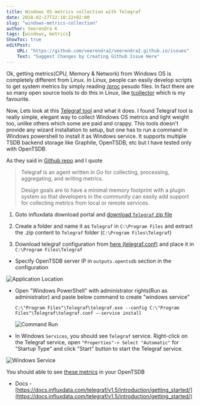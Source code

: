 ```yaml
---
title: Windows OS metrics collection with Telegraf
date: 2018-02-27T22:10:22+02:00
slug: "windows-metrics-collection"
author: Veerendra K
tags: [windows, metrics]
ShowToc: true
editPost:
    URL: "https://github.com/veerendra2/veerendra2.github.io/issues"
    Text: "Suggest Changes by Creating Github Issue Here"
---
```


Ok, getting metrics(CPU, Memory & Network) from Windows OS is completely different from Linux. In Linux, people can easily develop scripts to get system metrics by simply reading [/proc](https://www.tldp.org/LDP/Linux-Filesystem-Hierarchy/html/proc.html) pesudo files. In fact there are so many open source tools to do this in Linux, like [tcollector](https://github.com/OpenTSDB/tcollector) which is my favourite.

Now, Lets look at this [Telegraf tool](https://www.influxdata.com/time-series-platform/telegraf/) and what it does. I found Telegraf tool is really simple, elegant way to collect Windows OS metrics and light weight too, unlike others which some are paid and crappy. This tools doesn't provide any wizard installation to setup, but one has to run a command in Windows powershell to install it as Windows service. It supports multiple TSDB backend storage like Graphite, OpenTSDB, etc but I have tested only with OpenTSDB.

As they said in [Github repo](https://github.com/influxdata/telegraf) and I quote


>Telegraf is an agent written in Go for collecting, processing, aggregating, and writing metrics.
>
>Design goals are to have a minimal memory footprint with a plugin system so that developers in the community can easily add support for collecting metrics from local or remote services.
>

1. Goto influxdata download portal and [download `Telegraf` zip file](https://portal.influxdata.com/downloads)

2. Create a folder and name it as `Telegraf` in `C:\Program Files` and extract the .zip content to `Telegraf` folder (`C:\Program Files\Telegraf`)

3. Download telegraf configuration from [here (telegraf.conf)](telegraf.conf) and place it in `C:\Program Files\Telegraf`
  * Specify OpenTSDB server IP in `outputs.opentsdb` section in the configuration

  ![Application Location](app-location.JPG)

* Open "Windows PowerShell" with administrator rights(Run as administrator) and paste below command to create "windows service"
  ```
  C:\"Program Files"\Telegraf\telegraf.exe --config C:\"Program Files"\Telegraf\telegraf.conf –-service install
  ```

  ![Command Run](cmd-run.JPG)

* In Windows `Services`, you should see `Telegraf` service. Right-click on the Telegraf service, open `"Properties"-> Select "Automatic"` for "Startup Type" and click "Start" button to start the Telegraf service.


![Windows Service](/service.JPG)


You should able to see [these metrics](/assets/telegraf_metrics.txt) in your OpenTSDB

* Docs - [https://docs.influxdata.com/telegraf/v1.5/introduction/getting_started/](https://docs.influxdata.com/telegraf/v1.5/introduction/getting_started/)
